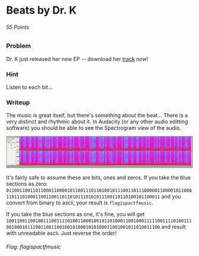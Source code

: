 # Beats by Dr. K
###### 55 Points


### Problem
Dr. K just released her new EP -- download her [track](https://2018.pactf.com/static/ctfproblems/1b2c440a-37e0-4500-bd85-c88e2ebba3a5/bits.675c46a10049.wav) now!

### Hint
Listen to each bit...

### Writeup
The music is great itself, but there's something about the beat... There is a very distinct and rhythmic about it. In Audacity (or any other audio editting software) you should be able to see the Spectrogram view of the audio.

![Audio Spectrogram](bits.png)

It's fairly safe to assume these are bits, ones and zeros. If you take the blue sections as zero: `01100110011011000110000101100111011010010111001101110000011000010110001101110100011001100110110101110101011100110110100101100011` and you convert from binary to ascii, your result is `flagispactfmusic`.

If you take the blue sections as one, it's fine, you will get `10011001100100111001111010011000100101101000110010001111100111101001110010001011100110011001001010001010100011001001011010011100` and result with unreadable ascii. Just reverse the order! 

###### Flag: flagispactfmusic

